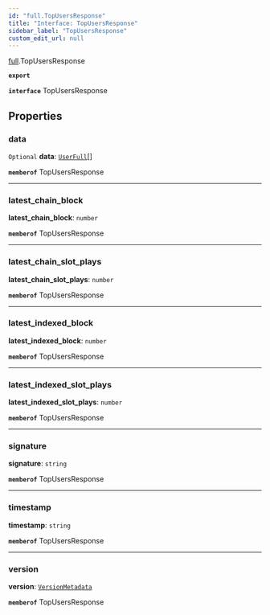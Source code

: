 ```yaml
---
id: "full.TopUsersResponse"
title: "Interface: TopUsersResponse"
sidebar_label: "TopUsersResponse"
custom_edit_url: null
---
```


[full](../namespaces/full.md).TopUsersResponse

**`export`**

**`interface`** TopUsersResponse

## Properties

### data

 `Optional` **data**: [`UserFull`](full.UserFull.md)[]

**`memberof`** TopUsersResponse

___

### latest\_chain\_block

 **latest\_chain\_block**: `number`

**`memberof`** TopUsersResponse

___

### latest\_chain\_slot\_plays

 **latest\_chain\_slot\_plays**: `number`

**`memberof`** TopUsersResponse

___

### latest\_indexed\_block

 **latest\_indexed\_block**: `number`

**`memberof`** TopUsersResponse

___

### latest\_indexed\_slot\_plays

 **latest\_indexed\_slot\_plays**: `number`

**`memberof`** TopUsersResponse

___

### signature

 **signature**: `string`

**`memberof`** TopUsersResponse

___

### timestamp

 **timestamp**: `string`

**`memberof`** TopUsersResponse

___

### version

 **version**: [`VersionMetadata`](full.VersionMetadata.md)

**`memberof`** TopUsersResponse
